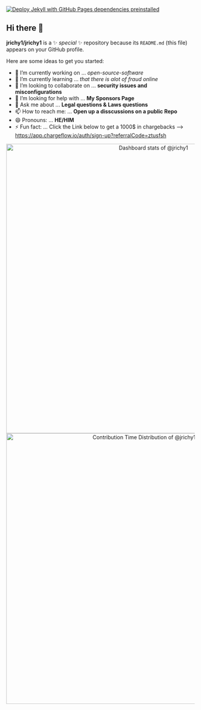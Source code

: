 
[![Deploy Jekyll with GitHub Pages dependencies preinstalled](https://github.com/jrichy1/jrichy1/actions/workflows/jekyll-gh-pages.yml/badge.svg)](https://github.com/jrichy1/jrichy1/actions/workflows/jekyll-gh-pages.yml)

## Hi there 👋

**jrichy1/jrichy1** is a ✨ _special_ ✨ repository because its `README.md` (this file) appears on your GitHub profile.

Here are some ideas to get you started:

- 🔭 I’m currently working on ... *open-source-software*
- 🌱 I’m currently learning ... *that there is alot of fraud online* 
- 👯 I’m looking to collaborate on ... **security issues and misconfigurations**
- 🤔 I’m looking for help with ... **My Sponsors Page** 
- 💬 Ask me about ... **Legal questions & Laws questions**
- 📫 How to reach me: ... **Open up a disscussions on a public Repo**
- 😄 Pronouns: ... **HE/HIM**
- ⚡ Fun fact: ...  Click the Link below to get a 1000$ in chargebacks
-->
https://app.chargeflow.io/auth/sign-up?referralCode=ztusfsh

<a href="https://next.ossinsight.io/widgets/official/compose-user-dashboard-stats?user_id=128091138" target="_blank" style="display: block" align="center">
  <picture>
    <source media="(prefers-color-scheme: dark)" srcset="https://next.ossinsight.io/widgets/official/compose-user-dashboard-stats/thumbnail.png?user_id=128091138&image_size=auto&color_scheme=dark" width="771" height="auto">
    <img alt="Dashboard stats of @jrichy1" src="https://next.ossinsight.io/widgets/official/compose-user-dashboard-stats/thumbnail.png?user_id=128091138&image_size=auto&color_scheme=light" width="771" height="auto">
  </picture>
</a>


<!-- Copy-paste in your Readme.md file -->

<a href="https://next.ossinsight.io/widgets/official/analyze-user-contribution-time-distribution?user_id=128091138&period=all_times" target="_blank" style="display: block" align="center">
  <picture>
    <source media="(prefers-color-scheme: dark)" srcset="https://next.ossinsight.io/widgets/official/analyze-user-contribution-time-distribution/thumbnail.png?user_id=128091138&period=all_times&image_size=auto&color_scheme=dark" width="721" height="auto">
    <img alt="Contribution Time Distribution of @jrichy1" src="https://next.ossinsight.io/widgets/official/analyze-user-contribution-time-distribution/thumbnail.png?user_id=128091138&period=all_times&image_size=auto&color_scheme=light" width="721" height="auto">
  </picture>
</a>

<!-- Made with [OSS Insight](https://ossinsight.io/) -->